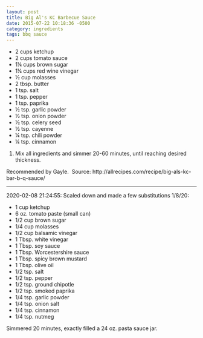 ```yaml
---
layout: post
title: Big Al's KC Barbecue Sauce
date: 2015-07-22 10:18:36 -0500
category: ingredients
tags: bbq sauce
---
```

<ul>
	<li class="p1"><span class="s1">2 cups ketchup</span></li>
	<li class="p1"><span class="s1">2 cups tomato sauce</span></li>
	<li class="p1"><span class="s1">1¼ cups brown sugar</span></li>
	<li class="p1"><span class="s1">1¼ cups red wine vinegar</span></li>
	<li class="p1"><span class="s1">½ cup molasses</span></li>
	<li class="p1"><span class="s1">2 tbsp. butter</span></li>
	<li class="p1"><span class="s1">1 tsp. salt</span></li>
	<li class="p1"><span class="s1">1 tsp. pepper</span></li>
	<li class="p1"><span class="s1">1 tsp. paprika</span></li>
	<li class="p1"><span class="s1">½ tsp. garlic powder</span></li>
	<li class="p1"><span class="s1">½ tsp. onion powder</span></li>
	<li class="p1"><span class="s1">½ tsp. celery seed</span></li>
	<li class="p1"><span class="s1">½ tsp. cayenne</span></li>
	<li class="p1"><span class="s1">¼ tsp. chili powder</span></li>
	<li class="p1"><span class="s1">¼ tsp. cinnamon</span></li>
</ul>
<ol>
	<li>Mix all ingredients and simmer 20-60 minutes, until reaching desired thickness.</li>
</ol>
Recommended by Gayle.  Source: <span class="s1">http://allrecipes.com/recipe/big-als-kc-bar-b-q-sauce/</span>

---

2020-02-08 21:24:55: Scaled down and made a few substitutions 1/8/20:
<ul>
  <li>1 cup ketchup</li>
  <li>6 oz. tomato paste (small can)</li>
  <li>1/2 cup brown sugar</li>
  <li>1/4 cup molasses</li>
  <li>1/2 cup balsamic vinegar</li>
  <li>1 Tbsp. white vinegar</li>
  <li>1 Tbsp. soy sauce</li>
  <li>1 Tbsp. Worcestershire sauce</li>
  <li>1 Tbsp. spicy brown mustard</li>
  <li>1 Tbsp. olive oil</li>
  <li>1/2 tsp. salt</li>
  <li>1/2 tsp. pepper</li>
  <li>1/2 tsp. ground chipotle</li>
  <li>1/2 tsp. smoked paprika</li>
  <li>1/4 tsp. garlic powder</li>
  <li>1/4 tsp. onion salt</li>
  <li>1/4 tsp. cinnamon</li>
  <li>1/4 tsp. nutmeg</li>
</ul>

Simmered 20 minutes, exactly filled a 24 oz. pasta sauce jar.
